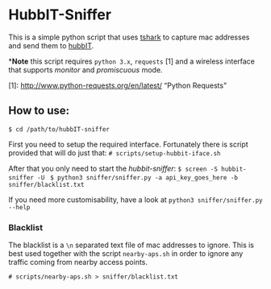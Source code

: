 HubbIT-Sniffer
==================

This is a simple python script that uses [tshark](https://www.wireshark.org/docs/man-pages/tshark.html) to capture mac addresses and send them to [hubbIT](https://github.com/cthit/hubbIT). 


***Note** this script requires ```python 3.x```, ```requests``` [1] and a wireless interface that supports *monitor* and *promiscuous* mode. 

[1]: http://www.python-requests.org/en/latest/        “Python Requests”
## How to use:
``` $ cd /path/to/hubbIT-sniffer ```

First you need to setup the required interface. Fortunately there is script provided that will do just that:
```# scripts/setup-hubbit-iface.sh```

After that you only need to start the *hubbit-sniffer*:
```$ screen -S hubbit-sniffer -U ```
```$ python3 sniffer/sniffer.py -a api_key_goes_here -b sniffer/blacklist.txt ```

If you need more customisability, have a look at ```python3 sniffer/sniffer.py --help```

### Blacklist
The blacklist is a ```\n``` separated text file of mac addresses to ignore. This is best used together with the script ```nearby-aps.sh``` in order to ignore any traffic coming from nearby access points.

```# scripts/nearby-aps.sh > sniffer/blacklist.txt ```
